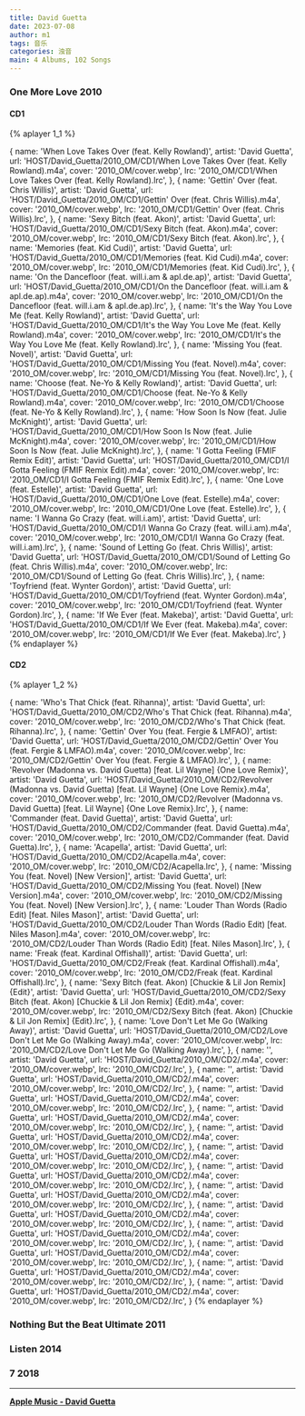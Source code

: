 ```yaml
---
title: David Guetta
date: 2023-07-08
author: m1
tags: 音乐
categories: 浊音
main: 4 Albums, 102 Songs
---
```


### One More Love 2010

#### CD1

{% aplayer 1_1 %}

{
name: 'When Love Takes Over (feat. Kelly Rowland)',
artist: 'David Guetta',
url: 'HOST/David_Guetta/2010_OM/CD1/When Love Takes Over (feat. Kelly Rowland).m4a',
cover: '2010_OM/cover.webp',
lrc: '2010_OM/CD1/When Love Takes Over (feat. Kelly Rowland).lrc',
},
{
name: 'Gettin\' Over (feat. Chris Willis)',
artist: 'David Guetta',
url: 'HOST/David_Guetta/2010_OM/CD1/Gettin\' Over (feat. Chris Willis).m4a',
cover: '2010_OM/cover.webp',
lrc: '2010_OM/CD1/Gettin\' Over (feat. Chris Willis).lrc',
},
{
name: 'Sexy Bitch (feat. Akon)',
artist: 'David Guetta',
url: 'HOST/David_Guetta/2010_OM/CD1/Sexy Bitch (feat. Akon).m4a',
cover: '2010_OM/cover.webp',
lrc: '2010_OM/CD1/Sexy Bitch (feat. Akon).lrc',
},
{
name: 'Memories (feat. Kid Cudi)',
artist: 'David Guetta',
url: 'HOST/David_Guetta/2010_OM/CD1/Memories (feat. Kid Cudi).m4a',
cover: '2010_OM/cover.webp',
lrc: '2010_OM/CD1/Memories (feat. Kid Cudi).lrc',
},
{
name: 'On the Dancefloor (feat. will.i.am & apl.de.ap)',
artist: 'David Guetta',
url: 'HOST/David_Guetta/2010_OM/CD1/On the Dancefloor (feat. will.i.am & apl.de.ap).m4a',
cover: '2010_OM/cover.webp',
lrc: '2010_OM/CD1/On the Dancefloor (feat. will.i.am & apl.de.ap).lrc',
},
{
name: 'It\'s the Way You Love Me (feat. Kelly Rowland)',
artist: 'David Guetta',
url: 'HOST/David_Guetta/2010_OM/CD1/It\'s the Way You Love Me (feat. Kelly Rowland).m4a',
cover: '2010_OM/cover.webp',
lrc: '2010_OM/CD1/It\'s the Way You Love Me (feat. Kelly Rowland).lrc',
},
{
name: 'Missing You (feat. Novel)',
artist: 'David Guetta',
url: 'HOST/David_Guetta/2010_OM/CD1/Missing You (feat. Novel).m4a',
cover: '2010_OM/cover.webp',
lrc: '2010_OM/CD1/Missing You (feat. Novel).lrc',
},
{
name: 'Choose (feat. Ne-Yo & Kelly Rowland)',
artist: 'David Guetta',
url: 'HOST/David_Guetta/2010_OM/CD1/Choose (feat. Ne-Yo & Kelly Rowland).m4a',
cover: '2010_OM/cover.webp',
lrc: '2010_OM/CD1/Choose (feat. Ne-Yo & Kelly Rowland).lrc',
},
{
name: 'How Soon Is Now (feat. Julie McKnight)',
artist: 'David Guetta',
url: 'HOST/David_Guetta/2010_OM/CD1/How Soon Is Now (feat. Julie McKnight).m4a',
cover: '2010_OM/cover.webp',
lrc: '2010_OM/CD1/How Soon Is Now (feat. Julie McKnight).lrc',
},
{
name: 'I Gotta Feeling (FMIF Remix Edit)',
artist: 'David Guetta',
url: 'HOST/David_Guetta/2010_OM/CD1/I Gotta Feeling (FMIF Remix Edit).m4a',
cover: '2010_OM/cover.webp',
lrc: '2010_OM/CD1/I Gotta Feeling (FMIF Remix Edit).lrc',
},
{
name: 'One Love (feat. Estelle)',
artist: 'David Guetta',
url: 'HOST/David_Guetta/2010_OM/CD1/One Love (feat. Estelle).m4a',
cover: '2010_OM/cover.webp',
lrc: '2010_OM/CD1/One Love (feat. Estelle).lrc',
},
{
name: 'I Wanna Go Crazy (feat. will.i.am)',
artist: 'David Guetta',
url: 'HOST/David_Guetta/2010_OM/CD1/I Wanna Go Crazy (feat. will.i.am).m4a',
cover: '2010_OM/cover.webp',
lrc: '2010_OM/CD1/I Wanna Go Crazy (feat. will.i.am).lrc',
},
{
name: 'Sound of Letting Go (feat. Chris Willis)',
artist: 'David Guetta',
url: 'HOST/David_Guetta/2010_OM/CD1/Sound of Letting Go (feat. Chris Willis).m4a',
cover: '2010_OM/cover.webp',
lrc: '2010_OM/CD1/Sound of Letting Go (feat. Chris Willis).lrc',
},
{
name: 'Toyfriend (feat. Wynter Gordon)',
artist: 'David Guetta',
url: 'HOST/David_Guetta/2010_OM/CD1/Toyfriend (feat. Wynter Gordon).m4a',
cover: '2010_OM/cover.webp',
lrc: '2010_OM/CD1/Toyfriend (feat. Wynter Gordon).lrc',
},
{
name: 'If We Ever (feat. Makeba)',
artist: 'David Guetta',
url: 'HOST/David_Guetta/2010_OM/CD1/If We Ever (feat. Makeba).m4a',
cover: '2010_OM/cover.webp',
lrc: '2010_OM/CD1/If We Ever (feat. Makeba).lrc',
}
{% endaplayer %}

#### CD2

{% aplayer 1_2 %}

{
name: 'Who\'s That Chick  (feat. Rihanna)',
artist: 'David Guetta',
url: 'HOST/David_Guetta/2010_OM/CD2/Who\'s That Chick  (feat. Rihanna).m4a',
cover: '2010_OM/cover.webp',
lrc: '2010_OM/CD2/Who\'s That Chick  (feat. Rihanna).lrc',
},
{
name: 'Gettin\' Over You (feat. Fergie & LMFAO)',
artist: 'David Guetta',
url: 'HOST/David_Guetta/2010_OM/CD2/Gettin\' Over You (feat. Fergie & LMFAO).m4a',
cover: '2010_OM/cover.webp',
lrc: '2010_OM/CD2/Gettin\' Over You (feat. Fergie & LMFAO).lrc',
},
{
name: 'Revolver (Madonna vs. David Guetta) [feat. Lil Wayne] {One Love Remix}',
artist: 'David Guetta',
url: 'HOST/David_Guetta/2010_OM/CD2/Revolver (Madonna vs. David Guetta) [feat. Lil Wayne] {One Love Remix}.m4a',
cover: '2010_OM/cover.webp',
lrc: '2010_OM/CD2/Revolver (Madonna vs. David Guetta) [feat. Lil Wayne] {One Love Remix}.lrc',
},
{
name: 'Commander (feat. David Guetta)',
artist: 'David Guetta',
url: 'HOST/David_Guetta/2010_OM/CD2/Commander (feat. David Guetta).m4a',
cover: '2010_OM/cover.webp',
lrc: '2010_OM/CD2/Commander (feat. David Guetta).lrc',
},
{
name: 'Acapella',
artist: 'David Guetta',
url: 'HOST/David_Guetta/2010_OM/CD2/Acapella.m4a',
cover: '2010_OM/cover.webp',
lrc: '2010_OM/CD2/Acapella.lrc',
},
{
name: 'Missing You (feat. Novel) [New Version]',
artist: 'David Guetta',
url: 'HOST/David_Guetta/2010_OM/CD2/Missing You (feat. Novel) [New Version].m4a',
cover: '2010_OM/cover.webp',
lrc: '2010_OM/CD2/Missing You (feat. Novel) [New Version].lrc',
},
{
name: 'Louder Than Words (Radio Edit) [feat. Niles Mason]',
artist: 'David Guetta',
url: 'HOST/David_Guetta/2010_OM/CD2/Louder Than Words (Radio Edit) [feat. Niles Mason].m4a',
cover: '2010_OM/cover.webp',
lrc: '2010_OM/CD2/Louder Than Words (Radio Edit) [feat. Niles Mason].lrc',
},
{
name: 'Freak (feat. Kardinal Offishall)',
artist: 'David Guetta',
url: 'HOST/David_Guetta/2010_OM/CD2/Freak (feat. Kardinal Offishall).m4a',
cover: '2010_OM/cover.webp',
lrc: '2010_OM/CD2/Freak (feat. Kardinal Offishall).lrc',
},
{
name: 'Sexy Bitch (feat. Akon) [Chuckie & Lil Jon Remix] {Edit}',
artist: 'David Guetta',
url: 'HOST/David_Guetta/2010_OM/CD2/Sexy Bitch (feat. Akon) [Chuckie & Lil Jon Remix] {Edit}.m4a',
cover: '2010_OM/cover.webp',
lrc: '2010_OM/CD2/Sexy Bitch (feat. Akon) [Chuckie & Lil Jon Remix] {Edit}.lrc',
},
{
name: 'Love Don\'t Let Me Go (Walking Away)',
artist: 'David Guetta',
url: 'HOST/David_Guetta/2010_OM/CD2/Love Don\'t Let Me Go (Walking Away).m4a',
cover: '2010_OM/cover.webp',
lrc: '2010_OM/CD2/Love Don\'t Let Me Go (Walking Away).lrc',
},
{
name: '',
artist: 'David Guetta',
url: 'HOST/David_Guetta/2010_OM/CD2/.m4a',
cover: '2010_OM/cover.webp',
lrc: '2010_OM/CD2/.lrc',
},
{
name: '',
artist: 'David Guetta',
url: 'HOST/David_Guetta/2010_OM/CD2/.m4a',
cover: '2010_OM/cover.webp',
lrc: '2010_OM/CD2/.lrc',
},
{
name: '',
artist: 'David Guetta',
url: 'HOST/David_Guetta/2010_OM/CD2/.m4a',
cover: '2010_OM/cover.webp',
lrc: '2010_OM/CD2/.lrc',
},
{
name: '',
artist: 'David Guetta',
url: 'HOST/David_Guetta/2010_OM/CD2/.m4a',
cover: '2010_OM/cover.webp',
lrc: '2010_OM/CD2/.lrc',
},
{
name: '',
artist: 'David Guetta',
url: 'HOST/David_Guetta/2010_OM/CD2/.m4a',
cover: '2010_OM/cover.webp',
lrc: '2010_OM/CD2/.lrc',
},
{
name: '',
artist: 'David Guetta',
url: 'HOST/David_Guetta/2010_OM/CD2/.m4a',
cover: '2010_OM/cover.webp',
lrc: '2010_OM/CD2/.lrc',
},
{
name: '',
artist: 'David Guetta',
url: 'HOST/David_Guetta/2010_OM/CD2/.m4a',
cover: '2010_OM/cover.webp',
lrc: '2010_OM/CD2/.lrc',
},
{
name: '',
artist: 'David Guetta',
url: 'HOST/David_Guetta/2010_OM/CD2/.m4a',
cover: '2010_OM/cover.webp',
lrc: '2010_OM/CD2/.lrc',
},
{
name: '',
artist: 'David Guetta',
url: 'HOST/David_Guetta/2010_OM/CD2/.m4a',
cover: '2010_OM/cover.webp',
lrc: '2010_OM/CD2/.lrc',
},
{
name: '',
artist: 'David Guetta',
url: 'HOST/David_Guetta/2010_OM/CD2/.m4a',
cover: '2010_OM/cover.webp',
lrc: '2010_OM/CD2/.lrc',
},
{
name: '',
artist: 'David Guetta',
url: 'HOST/David_Guetta/2010_OM/CD2/.m4a',
cover: '2010_OM/cover.webp',
lrc: '2010_OM/CD2/.lrc',
},
{
name: '',
artist: 'David Guetta',
url: 'HOST/David_Guetta/2010_OM/CD2/.m4a',
cover: '2010_OM/cover.webp',
lrc: '2010_OM/CD2/.lrc',
},
{
name: '',
artist: 'David Guetta',
url: 'HOST/David_Guetta/2010_OM/CD2/.m4a',
cover: '2010_OM/cover.webp',
lrc: '2010_OM/CD2/.lrc',
}
{% endaplayer %}

### Nothing But the Beat Ultimate 2011

### Listen 2014

### 7 2018

---

**[Apple Music - David Guetta](https://music.apple.com/cn/artist/david-guetta/5557599)**
